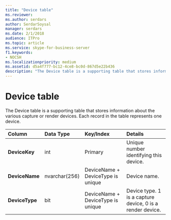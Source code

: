 ```yaml
---
title: "Device table"
ms.reviewer: 
ms.author: serdars
author: SerdarSoysal
manager: serdars
ms.date: 2/1/2018
audience: ITPro
ms.topic: article
ms.service: skype-for-business-server
f1.keywords:
- NOCSH
ms.localizationpriority: medium
ms.assetid: d5a4f777-bc12-4ce8-bc0d-867d5e22b436
description: "The Device table is a supporting table that stores information about the various capture or render devices. Each record in the table represents one device."
---
```


# Device table
 
The Device table is a supporting table that stores information about the various capture or render devices. Each record in the table represents one device.
  
|**Column**|**Data Type**|**Key/Index**|**Details**|
|:-----|:-----|:-----|:-----|
|**DeviceKey** <br/> |int  <br/> |Primary  <br/> |Unique number identifying this device.  <br/> |
|**DeviceName** <br/> |nvarchar(256)  <br/> |DeviceName + DeviceType is unique  <br/> |Device name.  <br/> |
|**DeviceType** <br/> |bit  <br/> |DeviceName + DeviceType is unique  <br/> |Device type. 1 is a capture device, 0 is a render device.  <br/> |
   

